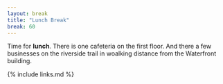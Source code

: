 ```yaml
---
layout: break
title: "Lunch Break"
break: 60
---
```


Time for **lunch**. There is one cafeteria on the first floor. And there a few businesses on the riverside trail in woalking distance from the Waterfront building.

{% include links.md %}
